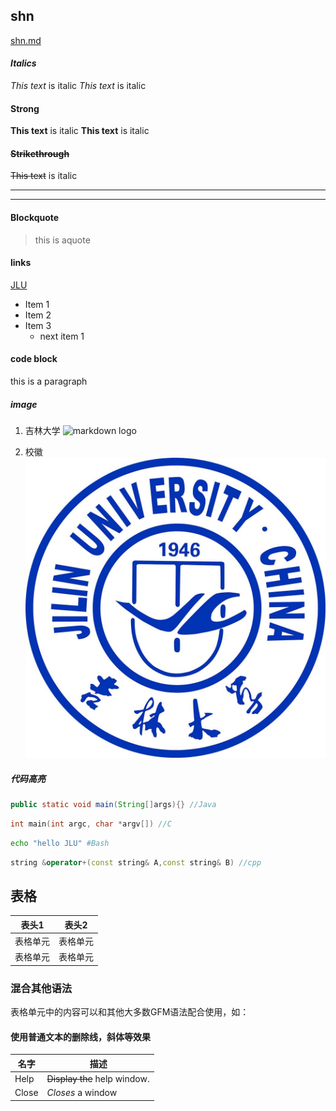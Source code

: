 <!-- Heading -->
## shn
[shn.md](shn.md)
<!-- Italics -->
#### *Italics*

*This text* is italic
_This text_ is italic

####  **Strong**

**This text** is italic
__This text__ is italic

####  ~~Strikethrough~~

~~This text~~ is italic

---
___

####  Blockquote
>this is aquote

####  links

[JLU](https://www.jlu.edu.cn)

* Item 1
* Item 2
* Item 3
    * next item 1


#### code block

<p>this is a paragraph</p>

##### image
1. 吉林大学
![markdown logo](https://www.jlu.edu.cn/images/logo.jpg)

2. 校徽
![markdown logo](img/jlu.jpeg)

##### 代码高亮

```Java
public static void main(String[]args){} //Java
```
```c
int main(int argc, char *argv[]) //C
```
```Bash
echo "hello JLU" #Bash
```
```cpp
string &operator+(const string& A,const string& B) //cpp
```
表格
--------

| 表头1  | 表头2|
| ---------- | -----------|
| 表格单元   | 表格单元   |
| 表格单元   | 表格单元   |



### 混合其他语法
表格单元中的内容可以和其他大多数GFM语法配合使用，如：  
#### 使用普通文本的删除线，斜体等效果

| 名字 | 描述 |
| ------------- | ----------- |
| Help      | ~~Display the~~ help window.|
| Close     | _Closes_ a window     |

